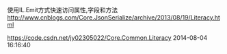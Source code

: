 使用IL.Emit方式快速访问属性,字段和方法<br/>
http://www.cnblogs.com/Core.JsonSerialize/archive/2013/08/19/Literacy.html

https://code.csdn.net/jy02305022/Core.Common.Literacy
2014-08-04 16:16:40